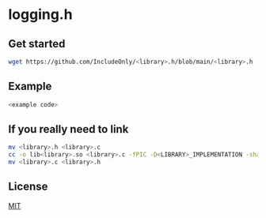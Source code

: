 # logging.h

## Get started

```bash
wget https://github.com/IncludeOnly/<library>.h/blob/main/<library>.h
```

## Example

```c
<example code>
```

## If you really need to link

```bash
mv <library>.h <library>.c
cc -o lib<library>.so <library>.c -fPIC -D<LIBRARY>_IMPLEMENTATION -shared
mv <library>.c <library>.h
```

## License

[MIT](./LICENSE)
